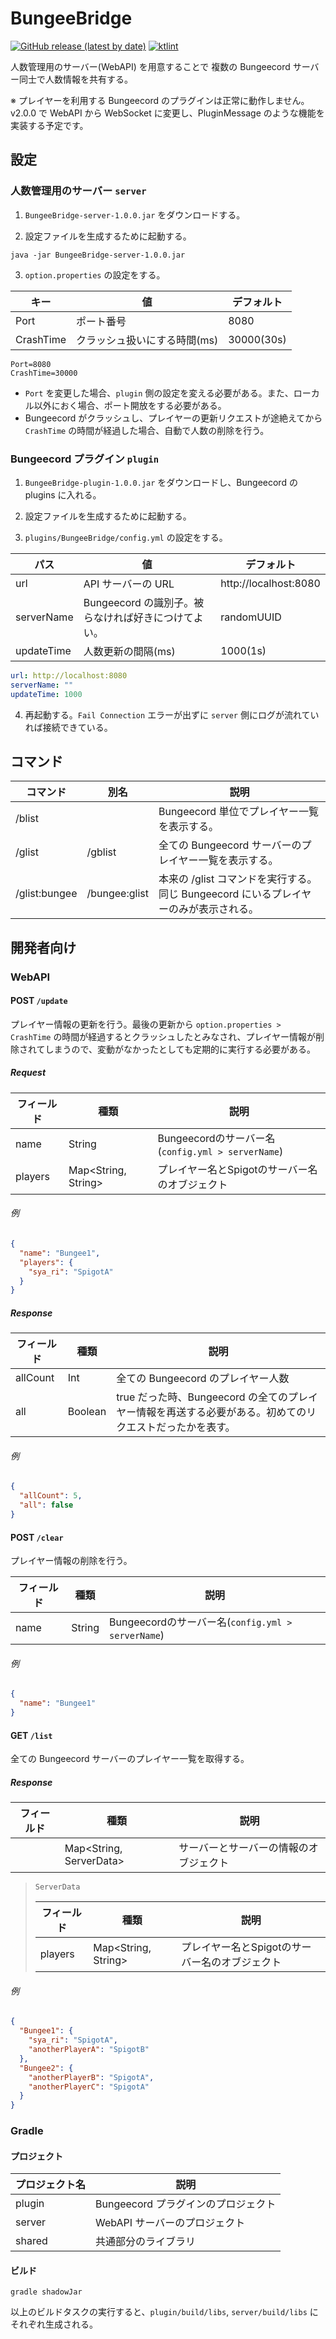 # BungeeBridge
[![GitHub release (latest by date)](https://img.shields.io/github/v/release/sya-ri/BungeeBridge)](https://github.com/sya-ri/BungeeBridge/releases/latest)
[![ktlint](https://img.shields.io/badge/code%20style-%E2%9D%A4-FF4081.svg)](https://ktlint.github.io/)

人数管理用のサーバー(WebAPI) を用意することで 複数の Bungeecord サーバー同士で人数情報を共有する。

※ プレイヤーを利用する Bungeecord のプラグインは正常に動作しません。v2.0.0 で WebAPI から WebSocket に変更し、PluginMessage のような機能を実装する予定です。

## 設定

### 人数管理用のサーバー `server`

1. `BungeeBridge-server-1.0.0.jar` をダウンロードする。

2. 設定ファイルを生成するために起動する。
```
java -jar BungeeBridge-server-1.0.0.jar
```

3. `option.properties` の設定をする。

| キー | 値 | デフォルト |
|-----|-------|---------|
| Port | ポート番号 | 8080 |
| CrashTime | クラッシュ扱いにする時間(ms) | 30000(30s) |

```properties
Port=8080
CrashTime=30000
```

- `Port` を変更した場合、`plugin` 側の設定を変える必要がある。また、ローカル以外におく場合、ポート開放をする必要がある。
- Bungeecord がクラッシュし、プレイヤーの更新リクエストが途絶えてから `CrashTime` の時間が経過した場合、自動で人数の削除を行う。

### Bungeecord プラグイン `plugin`

1. `BungeeBridge-plugin-1.0.0.jar` をダウンロードし、Bungeecord の plugins に入れる。

2. 設定ファイルを生成するために起動する。

3. `plugins/BungeeBridge/config.yml` の設定をする。

| パス | 値 | デフォルト |
|-----|-------|---------|
| url | API サーバーの URL | http://localhost:8080 |
| serverName | Bungeecord の識別子。被らなければ好きにつけてよい。 | randomUUID |
| updateTime | 人数更新の間隔(ms) | 1000(1s) |

```yml
url: http://localhost:8080
serverName: ""
updateTime: 1000
```

4. 再起動する。`Fail Connection` エラーが出ずに `server` 側にログが流れていれば接続できている。

## コマンド

| コマンド | 別名 |説明 |
|--------|------|------|
| /blist | | Bungeecord 単位でプレイヤー一覧を表示する。|
| /glist | /gblist | 全ての Bungeecord サーバーのプレイヤー一覧を表示する。 |
| /glist:bungee | /bungee:glist | 本来の /glist コマンドを実行する。同じ Bungeecord にいるプレイヤーのみが表示される。 |

## 開発者向け

### WebAPI

#### POST `/update`
プレイヤー情報の更新を行う。最後の更新から `option.properties > CrashTime` の時間が経過するとクラッシュしたとみなされ、プレイヤー情報が削除されてしまうので、変動がなかったとしても定期的に実行する必要がある。

##### Request

| フィールド | 種類 | 説明 |
|----------|------|-----|
| name | String | Bungeecordのサーバー名(`config.yml > serverName`) |
| players | Map<String, String> | プレイヤー名とSpigotのサーバー名のオブジェクト |

###### 例
```json
{
  "name": "Bungee1",
  "players": {
    "sya_ri": "SpigotA"
  }
}
```

##### Response

| フィールド | 種類 | 説明 |
|----------|------|-----|
| allCount | Int | 全ての Bungeecord のプレイヤー人数 |
| all | Boolean | true だった時、Bungeecord の全てのプレイヤー情報を再送する必要がある。初めてのリクエストだったかを表す。 |

###### 例
```json
{
  "allCount": 5,
  "all": false
}
```

#### POST `/clear`
プレイヤー情報の削除を行う。

| フィールド | 種類 | 説明 |
|----------|------|-----|
| name | String | Bungeecordのサーバー名(`config.yml > serverName`) |

###### 例
```json
{
  "name": "Bungee1"
}
```

#### GET `/list`
全ての Bungeecord サーバーのプレイヤー一覧を取得する。

##### Response

| フィールド | 種類 | 説明 |
|----------|------|-----|
| | Map<String, ServerData> | サーバーとサーバーの情報のオブジェクト |

> `ServerData`
>
> | フィールド | 種類 | 説明 |
> |----------|------|-----|
> | players | Map<String, String> | プレイヤー名とSpigotのサーバー名のオブジェクト |

###### 例
```json
{
  "Bungee1": {
    "sya_ri": "SpigotA",
    "anotherPlayerA": "SpigotB"
  },
  "Bungee2": {
    "anotherPlayerB": "SpigotA",
    "anotherPlayerC": "SpigotA"
  }
}
```

### Gradle

#### プロジェクト

| プロジェクト名 | 説明 |
|--------------|-----|
| plugin | Bungeecord プラグインのプロジェクト |
| server | WebAPI サーバーのプロジェクト |
| shared | 共通部分のライブラリ |

#### ビルド

```shell
gradle shadowJar
```

以上のビルドタスクの実行すると、`plugin/build/libs`, `server/build/libs` にそれぞれ生成される。
